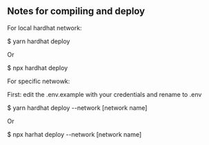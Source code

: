 ## Notes for compiling and deploy

For local hardhat network:

$ yarn hardhat deploy

Or

$ npx hardhat deploy

For specific netwowk:

First: edit the .env.example with your credentials and rename to .env

$ yarn hardhat deploy --network [network name]

Or

$ npx harhat deploy --network [network name]